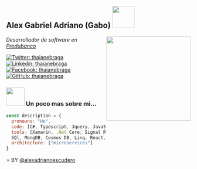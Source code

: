 <h2>Alex Gabriel Adriano (Gabo) <img src="https://media.giphy.com/media/FiBzv5FRE85PO/giphy.gif" width="60"></h2> 
<img align='right' src="https://media.giphy.com/media/j5oP7zSilio3SewxAA/giphy.gif" width="230">
<p><em>Desarrollador de software en <a href="https://www.produbanco.com.ec/">Produbanco</a>
  
</em></p>
[![Twitter: thaianebraga](https://img.shields.io/badge/@alexadrianoescudero-blue?style=flat-square&logo=Twitter&logoColor=white&link=https://twitter.com/EscuderoAdriano)](https://www.twitter.com/EscuderoAdriano)  [![Linkedin: thaianebraga](https://img.shields.io/badge/-Alex_Adriano-blue?style=flat-square&logo=Linkedin&logoColor=white&link=https://www.linkedin.com/in/alex-adriano-a34b3b163)](https://www.linkedin.com/in/alex-adriano-a34b3b163)  [![Facebook: thaianebraga](https://img.shields.io/badge/-Alex_Adriano-blue?style=flat-square&logo=Facebook&logoColor=white&link=https://www.facebook.com/AdyGap)](https://www.facebook.com/AdyGap)  [![GitHub: thaianebraga](https://img.shields.io/badge/-Alex_Adriano-black?style=flat-square&logo=GitHub&logoColor=white&link=https://www.github.com/alexadrianoescudero)](github.com/alexadrianoescudero)


### <img src="https://media.giphy.com/media/12oufCB0MyZ1Go/giphy.gif" width="50"> Un poco mas sobre mi...   

```javascript
const description = {
  pronouns: "He",
  code: [C#, Typescript, Jquery, JavaScript, Python, C++, Java],
  tools: [Xamarin, .Net Core, Signal R, Xaml, Blazor, Servicios Axure, Azure,
  SQl, MongDB, Cosmos DB, Linq, React, Node, Docker],
  architecture: ["microservices"]
}
```


⭐️ BY [@alexadrianoescudero](https://github.com/alexadrianoescudero)


<!--
**alexadrianoescudero/alexadrianoescudero** is a ✨ _special_ ✨ repository because its `README.md` (this file) appears on your GitHub profile.

Here are some ideas to get you started:

- 🔭 I’m currently working on ...
- 🌱 I’m currently learning ...
- 👯 I’m looking to collaborate on ...
- 🤔 I’m looking for help with ...
- 💬 Ask me about ...
- 📫 How to reach me: ...
- 😄 Pronouns: ...
- ⚡ Fun fact: ...
-->
